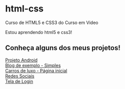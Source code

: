 # html-css

Curso de HTML5 e CSS3 do Curso em Video

Estou aprendendo html5 e css3!

## Conheça alguns dos meus projetos!

<a href="https://miqueias-tomaz.github.io/projeto-android/" target="_blank">Projeto Android</a> <br>
<a href="https://miqueias-tomaz.github.io/blog-exemplo-simples/" target="_blank">Blog de exemplo - Simples</a> <br>
<a href="https://miqueias-tomaz.github.io/projeto-pagina-inicial/" target="_blank">Carros de luxo - Página inicial</a> <br>
<a href="https://miqueias-tomaz.github.io/projeto-social-midia/" target="_blank">Redes Sociais</a> <br>
<a href="https://miqueias-tomaz.github.io/tela-login/" target="_blank">Tela de Login</a>





